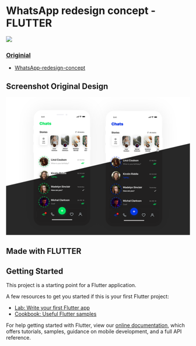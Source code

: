 # WhatsApp redesign concept - FLUTTER

<p align="center">

  <a href="https://github.com/yibsonalexis/babycare_uiconcept_flutter"><img src="https://img.shields.io/badge/platform-Web %20%7C%20Android%20%7C%20iOS-yellow.svg" />

</p>

### Originial

- [WhatsApp-redesign-concept](https://www.behance.net/gallery/71695135/WhatsApp-redesign-concept)

## Screenshot Original Design
![Screenshot](screenshots/original.png)

## Made with FLUTTER
<!-- ![Screenshot](screenshots/1.png)
![Screenshot](screenshots/2.png) -->

## Getting Started

This project is a starting point for a Flutter application.

A few resources to get you started if this is your first Flutter project:

- [Lab: Write your first Flutter app](https://flutter.dev/docs/get-started/codelab)
- [Cookbook: Useful Flutter samples](https://flutter.dev/docs/cookbook)

For help getting started with Flutter, view our
[online documentation](https://flutter.dev/docs), which offers tutorials,
samples, guidance on mobile development, and a full API reference.
